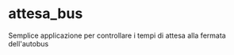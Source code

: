 # attesa_bus

Semplice applicazione per controllare i tempi di attesa alla fermata dell&#x27;autobus